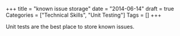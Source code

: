 +++
title = "known issue storage"
date = "2014-06-14"
draft = true
Categories = ["Technical Skills", "Unit Testing"]
Tags = []
+++

Unit tests are the best place to store known issues. 
